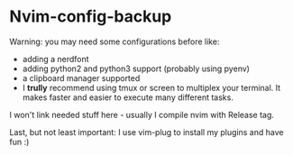 # Nvim-config-backup

Warning: you may need some configurations before like:

* adding a nerdfont 
* adding python2 and python3 support (probably using pyenv)
* a clipboard manager supported
* I **trully** recommend using tmux or screen to multiplex your terminal. It makes faster and easier to execute many different tasks.

I won't link needed stuff here - usually I compile nvim with Release tag.

Last, but not least important: I use vim-plug to install my plugins and have fun :)
